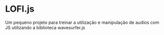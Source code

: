 # LOFI.js

Um pequeno projeto para treinar a utilização e manipulação de audios com JS utilizando a biblioteca wavesurfer.js
